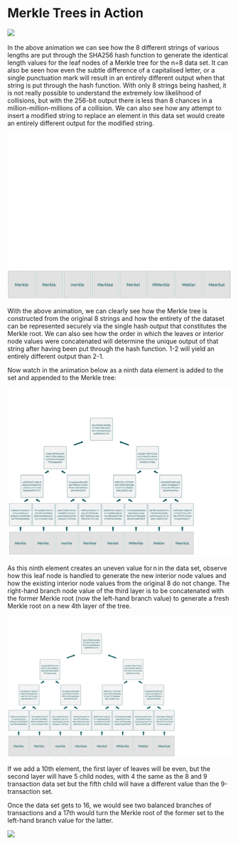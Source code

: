 # Merkle Trees in Action

![](<../.gitbook/assets/BSVA-MerkleTrees_Ch1Less3_VA6 (1).gif>)

In the above animation we can see how the 8 different strings of various lengths are put through the SHA256 hash function to generate the identical length values for the leaf nodes of a Merkle tree for the n=8 data set. It can also be seen how even the subtle difference of a capitalised letter, or a single punctuation mark will result in an entirely different output when that string is put through the hash function. With only 8 strings being hashed, it is not really possible to understand the extremely low likelihood of collisions, but with the 256-bit output there is less than 8 chances in a million-million-millions of a collision. We can also see how any attempt to insert a modified string to replace an element in this data set would create an entirely different output for the modified string.

![](../.gitbook/assets/BSVA-MerkleTrees_Ch1Less3_VA7.gif)

With the above animation, we can clearly see how the Merkle tree is constructed from the original 8 strings and how the entirety of the dataset can be represented securely via the single hash output that constitutes the Merkle root. We can also see how the order in which the leaves or interior node values were concatenated will determine the unique output of that string after having been put through the hash function. 1-2 will yield an entirely different output than 2-1.&#x20;

Now watch in the animation below as a ninth data element is added to the set and appended to the Merkle tree:

![](../.gitbook/assets/BSVA-MerkleTrees_Ch1Less3_VA8.gif)

As this ninth element creates an uneven value for n in the data set, observe how this leaf node is handled to generate the new interior node values and how the existing interior node values from the original 8 do not change. The right-hand branch node value of the third layer is to be concatenated with the former Merkle root (now the left-hand branch value) to generate a fresh Merkle root on a new 4th layer of the tree.

![](../.gitbook/assets/BSVA-MerkleTrees_Ch1Less3_VA9.gif)

If we add a 10th element, the first layer of leaves will be even, but the second layer will have 5 child nodes, with 4 the same as the 8 and 9 transaction data set but the fifth child will have a different value than the 9-transaction set.

Once the data set gets to 16, we would see two balanced branches of transactions and a 17th would turn the Merkle root of the former set to the left-hand branch value for the latter.

![](../.gitbook/assets/BSVA-MerkleTrees_Ch1Less3_VA10.gif)



